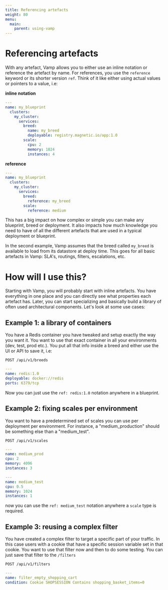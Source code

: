 ```yaml
---
title: Referencing artefacts
weight: 80
menu:
  main:
    parent: using-vamp
---
```


# Referencing artefacts

With any artefact, Vamp allows you to either use an inline notation or reference the artefact by name. For references, you use the `reference` keyword or its shorter version `ref`. Think of it like either using actual values or pointers to a value, i.e:

**inline notation**

```yaml
---
name: my_blueprint
  clusters:
    my_cluster:
      services:
        breed:
          name: my_breed
          deployable: registry.magnetic.io/app:1.0
        scale:
          cpu: 2
          memory: 1024
          instances: 4
```
**reference**

```yaml
---
name: my_blueprint
  clusters:
    my_cluster:
      services:
        breed:
          reference: my_breed
        scale:
          reference: medium  
```

This has a big impact on how complex or simple you can make any blueprint, breed or deployment. It also impacts how much knowledge you need to have of all the different artefacts that are used in a typical deployment or blueprint.

In the second example, Vamp assumes that the breed called `my_breed` is available to load from its datastore at deploy time. This goes for all basic artefacts in Vamp: SLA's, routings, filters, escalations, etc.

# How will I use this?

Starting with Vamp, you will probably start with inline artefacts. You have everything in one place and you can directly see what properties each artefact has. Later, you can start specializing and basically build a library of often used architectural components. Let's look at some use cases:

## Example 1: a library of containers

You have a Redis container you have tweaked and setup exactly the way you want it. You want to use that exact container in all your environments (dev, test, prod etc.). You put all that info inside a breed and either use the UI or API to save it, i.e:

`POST /api/v1/breeds`

```yaml
---
name: redis:1.0
deployable: docker://redis
ports: 6379/tcp
```

Now you can just use the `ref: redis:1.0` notation anywhere in a blueprint.

## Example 2: fixing scales per environment

You want to have a predetermined set of scales you can use per deployment per environment. For instance, a "medium_production" should be something else than a "medium_test".

`POST /api/v1/scales`

```yaml
---
name: medium_prod
cpu: 2
memory: 4096
instances: 3
```

```yaml
---
name: medium_test
cpu: 0.5
memory: 1024
instances: 1
```

now you can use the `ref: medium_test` notation anywhere a `scale` type is required.

## Example 3: reusing a complex filter

You have created a complex filter to target a specific part of your traffic. In this case users with a cookie that have a specific session variable set in that cookie. You want to use that filter now and then to do some testing. You can just save that filter to the `/filters`

```POST /api/v1/filters```

```yaml
---
name: filter_empty_shopping_cart
condition: Cookie SHOPSESSION Contains shopping_basket_items=0 
```

